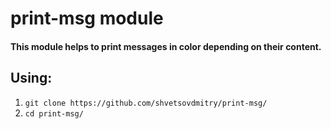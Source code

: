 # print-msg module

#### This module helps to print messages in color depending on their content.

## Using:
1. `git clone https://github.com/shvetsovdmitry/print-msg/`
2. `cd print-msg/`
